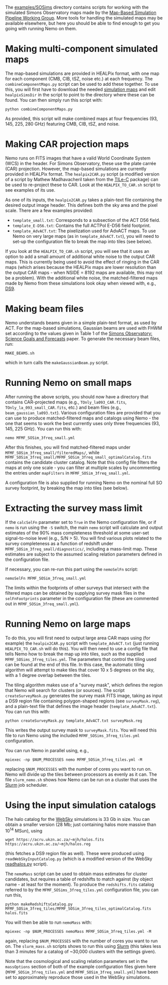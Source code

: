 The [examples/SOSims](https://github.com/simonsobs/nemo/tree/master/examples/SOSims) 
directory contains scripts for working with
the simulated Simons Observatory maps made by the 
[Map-Based Simulation Pipeline Working Group](https://github.com/simonsobs/map_based_simulations).
More tools for handling the simulated maps may be available elsewhere,
but here you should be able to find enough to get you going with 
running Nemo on them.

# Making multi-component simulated maps

The map-based simulations are provided in HEALPix format, with one map 
for each component (CMB, CIB, tSZ, noise etc.) at each frequency. The 
`combineComponentMaps.py` script can be used to add these
together. To use this, you will first have to download the needed 
[simulation maps](https://github.com/simonsobs/map_based_simulations) and 
edit `healpixSimsDir` in the script to point to the directory where 
these can be found. You can then simply run this script with:

```
python combineComponentMaps.py
```

As provided, this script will make combined maps at four frequencies
(93, 145, 225, 280 GHz) featuring CMB, CIB, tSZ, and noise.

# Making CAR projection maps

Nemo runs on FITS images that have a valid World 
Coordinate System (WCS) in the header. For Simons Observatory, these
use the plate carrée (CAR) projection. However, the map-based 
simulations are currently provided in HEALPix format. The 
`healpix2CAR.py` script (a modified version of a script by
Mathew Madhavacheril taken from the [TILe-C](https://github.com/ACTCollaboration/tile-c)
package) can be used to re-project these to CAR. Look at the 
`HEALPIX_TO_CAR.sh` script to see examples of its use.

As one of its inputs, the `healpix2CAR.py` takes a plain-text file 
containing the desired output image header. This defines both the sky 
area and the pixel scale. There are a few examples provided:

* `template_small.txt`: Corresponds to a subsection of the ACT D56 field. 
* `template_E-D56.txt`: Contains the full ACTPol E-D56 field footprint.
* `template_AdvACT.txt`: The pixelization used for AdvACT maps. To use Nemo on very large maps (as in `template_AdvACT.txt`), you will need to set-up the configuration file to break the map into tiles (see below).

If you look at the `HEALPIX_TO_CAR.sh` script, you will see that it uses an option
to add a small amount of additional white noise to the output CAR maps. 
This is currently being used to avoid the effect of ringing in the CAR maps 
(which arises because the HEALPix maps are lower resolution than the output
CAR maps - when NSIDE = 8192 maps are available, this may not be a problem).
With the additional white noise, the matched-filtered maps made by Nemo from
these simulations look okay when viewed with, e.g., 
[DS9](http://ds9.si.edu/site/Home.html).

# Making beam files

Nemo understands beams given in a simple plain-text format, as used by
ACT. For the map-based simulations, Gaussian beams are used with FHWM
set according to the values given in Table 1 of the 
[Simons Observatory: Science Goals and Forecasts](https://ui.adsabs.harvard.edu/abs/2019JCAP...02..056A/abstract) 
paper. To generate the necessary beam files, run:
```
MAKE_BEAMS.sh
```
which in turn calls the `makeGaussianBeam.py` script.

# Running Nemo on small maps

After running the above scripts, you should now have a directory that contains
CAR-projected maps (e.g., `TOnly_la093_CAR.fits`, `TOnly_la_093_small_CAR.fits`,
etc.) and beam files (e.g., `beam_gaussian_la093.txt`). Various configuration 
files are provided that you can use to produce matched-filtered maps and catalogs 
using Nemo - the one that seems to work the best currently uses only 
three frequencies (93, 145, 225 GHz). You can run this with:

```
nemo MFMF_SOSim_3freq_small.yml
```

After this finishes, you will find matched-filtered maps under 
`MFMF_SOSim_3freq_small/filteredMaps/`, while 
`MFMF_SOSim_3freq_small/MFMF_SOSim_3freq_small_optimalCatalog.fits` contains the 
candidate cluster catalog. Note that this config file filters the maps at only 
one scale - you can filter at multiple scales by uncommenting the entries under
`mapFilters` in `MFMF_SOSim_3freq_small.yml`.

A configuration file is also supplied for running Nemo on the nominal full
SO survey footprint, by breaking the map into tiles (see below).

# Extracting the survey mass limit

If the `calcSelFn` parameter set to `True` in the Nemo configuration file, 
or if `nemo` is run using the `-S` switch, the main `nemo` script will 
calculate and output estimates of the 90% mass 
completeness threshold at some user-set signal-to-noise level (e.g., S/N > 5). 
You will find various plots related to the survey completeness as a 
function of redshift under `MFMF_SOSim_3freq_small/diagnostics/`, including a
mass-limit map. These estimates are subject to the assumed scaling relation 
parameters defined in the configuration file. 

If necessary, you can re-run this part using the `nemoSelFn` script:
    
```
nemoSelFn MFMF_SOSim_3freq_small.yml
```

The limits within the footprints of other surveys that intersect with the 
filtered maps can be obtained by supplying survey mask files in the 
`selFnFootprints` parameter in the configuration file (these are commented out
in `MFMF_SOSim_3freq_small.yml`). 

# Running Nemo on large maps

To do this, you will first need to output large area CAR maps using (for example)
the `healpix2CAR.py` script with `template_AdvACT.txt` (just running 
`HEALPIX_TO_CAR.sh` will do this). You will then need to use a config file that
tells Nemo how to break the map up into tiles, such as the supplied 
`MFMF_SOSims_3freq_tiles.yml`. The parameters that control the tiling used can
be found at the end of this file. In this case, the automatic tiling algorithm
will attempt to make tiles that cover 10 x 5 degrees on the sky, with a 1 
degree overlap between the tiles. 

The tiling algorithm makes use of a "survey mask", which defines the region 
that Nemo will search for clusters (or sources). The script 
`createSurveyMask.py` generates the survey mask FITS image, taking as input
a DS9 region file containing polygon-shaped regions (see 
`surveyMask.reg`), and a plain-text file that defines the image header
(`template_AdvACT.txt`). You can run this with:

```
python createSurveyMask.py template_AdvACT.txt surveyMask.reg
```

This writes the output survey mask to `surveyMask.fits`. You will need this 
file to run Nemo using the included `MFMF_SOSims_3freq_tiles.yml` configuration.

You can run Nemo in parallel using, e.g.,
```
mpiexec -np $NUM_PROCESSES nemo MFMF_SOSim_3freq_tiles.yml -M
```
replacing `$NUM_PROCESSES` with the number of cores you want to run on. Nemo
will divide up the tiles between processors as evenly as it can. The file 
`slurm_nemo.sh` shows how Nemo can be run on a cluster that uses the 
[Slurm](https://slurm.schedmd.com/overview.html) job scheduler.

# Using the input simulation catalogs

The halo catalog for the [WebSky](https://mocks.cita.utoronto.ca/index.php/WebSky_Extragalactic_CMB_Mocks) 
simulations is 33 Gb in size. You can 
obtain a smaller version (28 Mb; just containing halos more massive than 
10<sup>14</sup> MSun), using
```
wget https://acru.ukzn.ac.za/~mjh/halos.fits https://acru.ukzn.ac.za/~mjh/halos.reg
```
(this fetches a DS9 region file as well). These were produced using `readWebSkyInputCatalog.py` (which is a 
modified version of the WebSky [readhalos.py](https://mocks.cita.utoronto.ca/data/websky/v0.0/readhalos.py)
script).

The `nemoMass` script can be used to obtain mass estimates for cluster candidates, but
requires a table of redshifts to match against (by object name - at least for the moment).
To produce the `redshifts.fits` catalog referred to by the `MFMF_SOSims_3freq_tiles.yml`
configuration file, you can run this,

```
python makeRedshiftsCatalog.py MFMF_SOSim_3freq_tiles/MFMF_SOSim_3freq_tiles_optimalCatalog.fits halos.fits 
```

You will then be able to run `nemoMass` with:
```
mpiexec -np $NUM_PROCESSES nemoMass MFMF_SOSim_3freq_tiles.yml -M
```
again, replacing `$NUM_PROCESSES` with the number of cores you want to run on. The 
`slurm_mass.sh` scripts shows to run this using [Slurm](https://slurm.schedmd.com/overview.html) 
(this takes less than 3 minutes for a catalog of ~30,000 clusters with the settings given).

Note that the cosmological and scaling relation parameters set in the  `massOptions` section of
both of the example configuration files given here (`MFMF_SOSim_3freq_tiles.yml` and 
`MFMF_SOSim_3freq_small.yml`) have been set to approximately reproduce those
used in the WebSky simulations.
